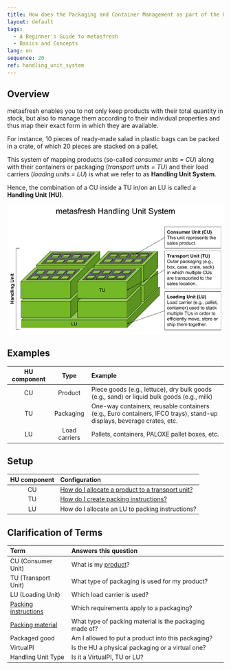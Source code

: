 ```yaml
---
title: How does the Packaging and Container Management as part of the Handling Unit System work?
layout: default
tags:
  - A Beginner's Guide to metasfresh
  - Basics and Concepts
lang: en
sequence: 20
ref: handling_unit_system
---
```


## Overview
metasfresh enables you to not only keep products with their total quantity in stock, but also to manage them according to their individual properties and thus map their exact form in which they are available.

For instance, 10 pieces of ready-made salad in plastic bags can be packed in a crate, of which 20 pieces are stacked on a pallet.

This system of mapping products (so-called *consumer units = CU*) along with their containers or packaging (*transport units = TU*) and their load carriers (*loading units = LU*) is what we refer to as **Handling Unit System**.

Hence, the combination of a CU inside a TU in/on an LU is called a **Handling Unit (HU)**.

![Handling Unit](assets/Handling_Unit_System_EN.png)

## Examples

| HU component | Type | Example |
| :---: | :---: | :--- |
| CU | Product | Piece goods (e.g., lettuce), dry bulk goods (e.g., sand) or liquid bulk goods (e.g., milk) |
| TU | Packaging | One-way containers, reusable containers (e.g., Euro containers, IFCO trays), stand-up displays, beverage crates, etc. |
| LU | Load carriers | Pallets, containers, PALOXE pallet boxes, etc. |

## Setup

| HU component | Configuration |
| :---: | :--- |
| CU | [How do I allocate a product to a transport unit?](CU-TU_Allocation) |
| TU | [How do I create packing instructions?](Create_packing_instructions) |
| LU | How do I allocate an LU to packing instructions? |

## Clarification of Terms

| Term | Answers this question |
| :--- | :--- |
| CU (Consumer Unit) | What is my [product](NewProduct)? |
| TU (Transport Unit) | What type of packaging is used for my product? |
| LU (Loading Unit) | Which load carrier is used? |
| [Packing instructions](Create_packing_instructions) | Which requirements apply to a packaging? |
| [Packing material](Set_up_packing_material) | What type of packing material is the packaging made of? |
| Packaged good | Am I allowed to put a product into this packaging? |
| VirtualPI | Is the HU a physical packaging or a virtual one? |
| Handling Unit Type | Is it a VirtualPI, TU or LU? |
